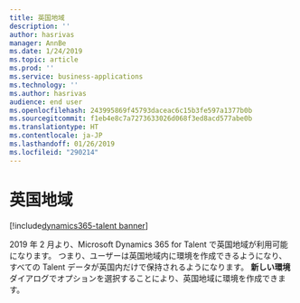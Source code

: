 ```yaml
---
title: 英国地域
description: ''
author: hasrivas
manager: AnnBe
ms.date: 1/24/2019
ms.topic: article
ms.prod: ''
ms.service: business-applications
ms.technology: ''
ms.author: hasrivas
audience: end user
ms.openlocfilehash: 243995869f45793daceac6c15b3fe597a1377b0b
ms.sourcegitcommit: f1eb4e8c7a7273633026d068f3ed8acd577abe0b
ms.translationtype: HT
ms.contentlocale: ja-JP
ms.lasthandoff: 01/26/2019
ms.locfileid: "290214"
---
```

# <a name="united-kingdom-region"></a>英国地域

[!include[dynamics365-talent banner](../../includes/dynamics365-talent.md)]

2019 年 2 月より、Microsoft Dynamics 365 for Talent で英国地域が利用可能になります。 つまり、ユーザーは英国地域内に環境を作成できるようになり、すべての Talent データが英国内だけで保持されるようになります。 **新しい環境**ダイアログでオプションを選択することにより、英国地域に環境を作成できます。

